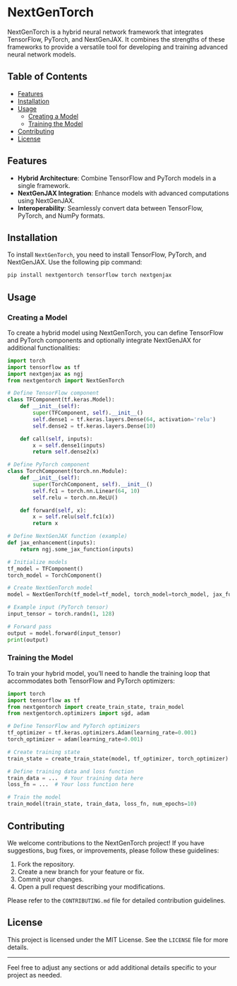 # NextGenTorch

NextGenTorch is a hybrid neural network framework that integrates TensorFlow, PyTorch, and NextGenJAX. It combines the strengths of these frameworks to provide a versatile tool for developing and training advanced neural network models.

## Table of Contents

- [Features](#features)
- [Installation](#installation)
- [Usage](#usage)
  - [Creating a Model](#creating-a-model)
  - [Training the Model](#training-the-model)
- [Contributing](#contributing)
- [License](#license)

## Features

- **Hybrid Architecture**: Combine TensorFlow and PyTorch models in a single framework.
- **NextGenJAX Integration**: Enhance models with advanced computations using NextGenJAX.
- **Interoperability**: Seamlessly convert data between TensorFlow, PyTorch, and NumPy formats.

## Installation

To install `NextGenTorch`, you need to install TensorFlow, PyTorch, and NextGenJAX. Use the following pip command:

```bash
pip install nextgentorch tensorflow torch nextgenjax
```

## Usage

### Creating a Model

To create a hybrid model using NextGenTorch, you can define TensorFlow and PyTorch components and optionally integrate NextGenJAX for additional functionalities:

```python
import torch
import tensorflow as tf
import nextgenjax as ngj
from nextgentorch import NextGenTorch

# Define TensorFlow component
class TFComponent(tf.keras.Model):
    def __init__(self):
        super(TFComponent, self).__init__()
        self.dense1 = tf.keras.layers.Dense(64, activation='relu')
        self.dense2 = tf.keras.layers.Dense(10)

    def call(self, inputs):
        x = self.dense1(inputs)
        return self.dense2(x)

# Define PyTorch component
class TorchComponent(torch.nn.Module):
    def __init__(self):
        super(TorchComponent, self).__init__()
        self.fc1 = torch.nn.Linear(64, 10)
        self.relu = torch.nn.ReLU()

    def forward(self, x):
        x = self.relu(self.fc1(x))
        return x

# Define NextGenJAX function (example)
def jax_enhancement(inputs):
    return ngj.some_jax_function(inputs)

# Initialize models
tf_model = TFComponent()
torch_model = TorchComponent()

# Create NextGenTorch model
model = NextGenTorch(tf_model=tf_model, torch_model=torch_model, jax_function=jax_enhancement)

# Example input (PyTorch tensor)
input_tensor = torch.randn(1, 128)

# Forward pass
output = model.forward(input_tensor)
print(output)
```

### Training the Model

To train your hybrid model, you’ll need to handle the training loop that accommodates both TensorFlow and PyTorch optimizers:

```python
import torch
import tensorflow as tf
from nextgentorch import create_train_state, train_model
from nextgentorch.optimizers import sgd, adam

# Define TensorFlow and PyTorch optimizers
tf_optimizer = tf.keras.optimizers.Adam(learning_rate=0.001)
torch_optimizer = adam(learning_rate=0.001)

# Create training state
train_state = create_train_state(model, tf_optimizer, torch_optimizer)

# Define training data and loss function
train_data = ...  # Your training data here
loss_fn = ...  # Your loss function here

# Train the model
train_model(train_state, train_data, loss_fn, num_epochs=10)
```

## Contributing

We welcome contributions to the NextGenTorch project! If you have suggestions, bug fixes, or improvements, please follow these guidelines:

1. Fork the repository.
2. Create a new branch for your feature or fix.
3. Commit your changes.
4. Open a pull request describing your modifications.

Please refer to the `CONTRIBUTING.md` file for detailed contribution guidelines.

## License

This project is licensed under the MIT License. See the `LICENSE` file for more details.

---

Feel free to adjust any sections or add additional details specific to your project as needed.
